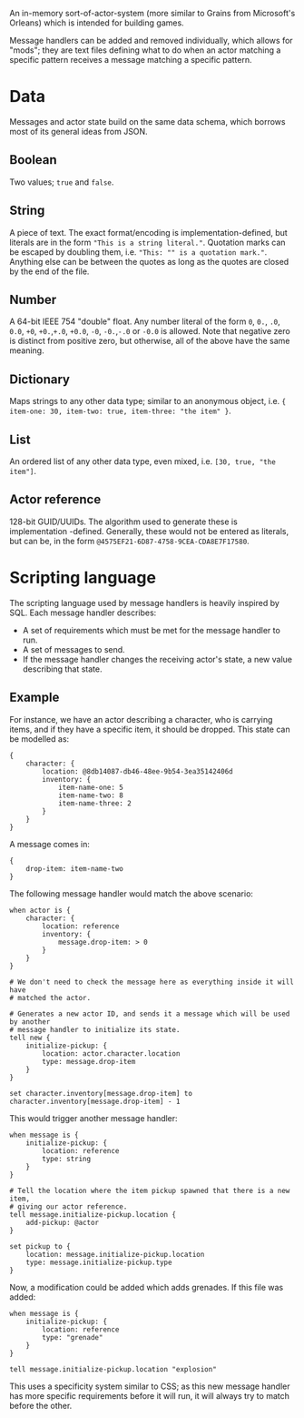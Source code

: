 An in-memory sort-of-actor-system (more similar to Grains from Microsoft's 
Orleans) which is intended for building games.

Message handlers can be added and removed individually, which allows for "mods";
they are text files defining what to do when an actor matching a specific
pattern receives a message matching a specific pattern.

# Data

Messages and actor state build on the same data schema, which borrows most of
its general ideas from JSON.

## Boolean

Two values; `true` and `false`.

## String

A piece of text.  The exact format/encoding is implementation-defined, but
literals are in the form `"This is a string literal."`.  Quotation marks can be
escaped by doubling them, i.e. `"This: "" is a quotation mark."`.  Anything else
can be between the quotes as long as the quotes are closed by the end of the
file.

## Number

A 64-bit IEEE 754 "double" float.  Any number literal of the form `0`, `0.`,
`.0`, `0.0`, `+0`, `+0.`,`+.0`, `+0.0`, `-0`, `-0.`,`-.0` or `-0.0` is allowed.
Note that negative zero is distinct from positive zero, but otherwise, all of
the above have the same meaning.

## Dictionary

Maps strings to any other data type; similar to an anonymous object, i.e. 
`{ item-one: 30, item-two: true, item-three: "the item" }`.

## List

An ordered list of any other data type, even mixed, i.e. 
`[30, true, "the item"]`.

## Actor reference

128-bit GUID/UUIDs.  The algorithm used to generate these is implementation
-defined.  Generally, these would not be entered as literals, but can be, in the
form `@4575EF21-6D87-4758-9CEA-CDA8E7F17580`.

# Scripting language

The scripting language used by message handlers is heavily inspired by SQL. 
Each message handler describes:

- A set of requirements which must be met for the message handler to run.
- A set of messages to send.
- If the message handler changes the receiving actor's state, a new value
  describing that state.

## Example

For instance, we have an actor describing a character, who is carrying items, 
and if they have a specific item, it should be dropped.  This state can be
modelled as:

```
{
    character: {
        location: @8db14087-db46-48ee-9b54-3ea35142406d
        inventory: {
            item-name-one: 5
            item-name-two: 8
            item-name-three: 2
        }
    }
}
```

A message comes in:

```
{
    drop-item: item-name-two
}
```

The following message handler would match the above scenario:

```
when actor is {
    character: {
        location: reference
        inventory: {
            message.drop-item: > 0
        }
    }
}

# We don't need to check the message here as everything inside it will have
# matched the actor.

# Generates a new actor ID, and sends it a message which will be used by another
# message handler to initialize its state.
tell new {
    initialize-pickup: {
        location: actor.character.location
        type: message.drop-item
    }
}

set character.inventory[message.drop-item] to character.inventory[message.drop-item] - 1
```

This would trigger another message handler:

```
when message is {
    initialize-pickup: {
        location: reference
        type: string
    }
}

# Tell the location where the item pickup spawned that there is a new item,
# giving our actor reference.
tell message.initialize-pickup.location {
    add-pickup: @actor
}

set pickup to {
    location: message.initialize-pickup.location
    type: message.initialize-pickup.type
}
```

Now, a modification could be added which adds grenades.  If this file was added:

```
when message is {
    initialize-pickup: {
        location: reference
        type: "grenade"
    }
}

tell message.initialize-pickup.location "explosion"
```

This uses a specificity system similar to CSS; as this new message handler has
more specific requirements before it will run, it will always try to match
before the other.